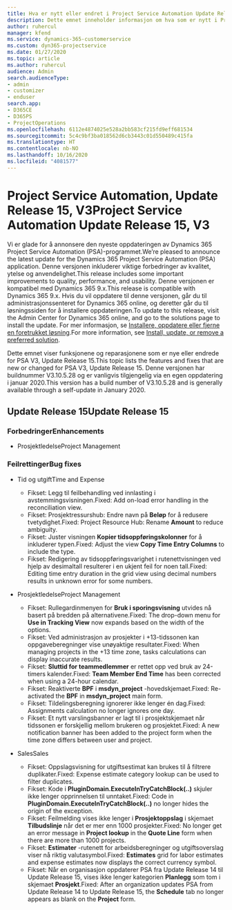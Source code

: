 ```yaml
---
title: Hva er nytt eller endret i Project Service Automation Update Release 15, V3
description: Dette emnet inneholder informasjon om hva som er nytt i Project Service Automation Update Release 15, V3.
author: ruhercul
manager: kfend
ms.service: dynamics-365-customerservice
ms.custom: dyn365-projectservice
ms.date: 01/27/2020
ms.topic: article
ms.author: ruhercul
audience: Admin
search.audienceType:
- admin
- customizer
- enduser
search.app:
- D365CE
- D365PS
- ProjectOperations
ms.openlocfilehash: 6112e4874025e528a2bb583cf215fd9eff681534
ms.sourcegitcommit: 5c4c9bf3ba018562d6cb3443c01d550489c415fa
ms.translationtype: HT
ms.contentlocale: nb-NO
ms.lasthandoff: 10/16/2020
ms.locfileid: "4081577"
---
```

# <a name="project-service-automation-update-release-15-v3"></a><span data-ttu-id="6e685-103">Project Service Automation, Update Release 15, V3</span><span class="sxs-lookup"><span data-stu-id="6e685-103">Project Service Automation Update Release 15, V3</span></span>

<span data-ttu-id="6e685-104">Vi er glade for å annonsere den nyeste oppdateringen av Dynamics 365 Project Service Automation (PSA)-programmet.</span><span class="sxs-lookup"><span data-stu-id="6e685-104">We’re pleased to announce the latest update for the Dynamics 365 Project Service Automation (PSA) application.</span></span> <span data-ttu-id="6e685-105">Denne versjonen inkluderer viktige forbedringer av kvalitet, ytelse og anvendelighet.</span><span class="sxs-lookup"><span data-stu-id="6e685-105">This release includes some important improvements to quality, performance, and usability.</span></span> <span data-ttu-id="6e685-106">Denne versjonen er kompatibel med Dynamics 365 9.x.</span><span class="sxs-lookup"><span data-stu-id="6e685-106">This release is compatible with Dynamics 365 9.x.</span></span> <span data-ttu-id="6e685-107">Hvis du vil oppdatere til denne versjonen, går du til administrasjonssenteret for Dynamics 365 online, og deretter går du til løsningssiden for å installere oppdateringen.</span><span class="sxs-lookup"><span data-stu-id="6e685-107">To update to this release, visit the Admin Center for Dynamics 365 online, and go to the solutions page to install the update.</span></span> <span data-ttu-id="6e685-108">For mer informasjon, se [Installere, oppdatere eller fjerne en foretrukket løsning](https://docs.microsoft.com/power-platform/admin/install-remove-preferred-solution).</span><span class="sxs-lookup"><span data-stu-id="6e685-108">For more information, see [Install, update, or remove a preferred solution](https://docs.microsoft.com/power-platform/admin/install-remove-preferred-solution).</span></span>

<span data-ttu-id="6e685-109">Dette emnet viser funksjonene og reparasjonene som er nye eller endrede for PSA V3, Update Release 15.</span><span class="sxs-lookup"><span data-stu-id="6e685-109">This topic lists the features and fixes that are new or changed for PSA V3, Update Release 15.</span></span> <span data-ttu-id="6e685-110">Denne versjonen har buildnummer V3.10.5.28 og er vanligvis tilgjengelig via en egen oppdatering i januar 2020.</span><span class="sxs-lookup"><span data-stu-id="6e685-110">This version has a build number of V3.10.5.28 and is generally available through a self-update in January 2020.</span></span>

## <a name="update-release-15"></a><span data-ttu-id="6e685-111">Update Release 15</span><span class="sxs-lookup"><span data-stu-id="6e685-111">Update Release 15</span></span> 

### <a name="enhancements"></a><span data-ttu-id="6e685-112">Forbedringer</span><span class="sxs-lookup"><span data-stu-id="6e685-112">Enhancements</span></span>

- <span data-ttu-id="6e685-113">Prosjektledelse</span><span class="sxs-lookup"><span data-stu-id="6e685-113">Project Management</span></span>

### <a name="bug-fixes"></a><span data-ttu-id="6e685-114">Feilrettinger</span><span class="sxs-lookup"><span data-stu-id="6e685-114">Bug fixes</span></span>

- <span data-ttu-id="6e685-115">Tid og utgift</span><span class="sxs-lookup"><span data-stu-id="6e685-115">Time and Expense</span></span>

  - <span data-ttu-id="6e685-116">Fikset: Legg til feilbehandling ved innlasting i avstemmingsvisningen.</span><span class="sxs-lookup"><span data-stu-id="6e685-116">Fixed: Add on-load error handling in the reconciliation view.</span></span>
  - <span data-ttu-id="6e685-117">Fikset: Prosjektressurshub: Endre navn på **Beløp** for å redusere tvetydighet.</span><span class="sxs-lookup"><span data-stu-id="6e685-117">Fixed: Project Resource Hub: Rename **Amount** to reduce ambiguity.</span></span>
  - <span data-ttu-id="6e685-118">Fikset: Juster visningen **Kopier tidsoppføringskolonner** for å inkluderer typen.</span><span class="sxs-lookup"><span data-stu-id="6e685-118">Fixed: Adjust the view **Copy Time Entry Columns** to include the type.</span></span>
  - <span data-ttu-id="6e685-119">Fikset: Redigering av tidsoppføringsvarighet i rutenettvisningen ved hjelp av desimaltall resulterer i en ukjent feil for noen tall.</span><span class="sxs-lookup"><span data-stu-id="6e685-119">Fixed: Editing time entry duration in the grid view using decimal numbers results in unknown error for some numbers.</span></span>

- <span data-ttu-id="6e685-120">Prosjektledelse</span><span class="sxs-lookup"><span data-stu-id="6e685-120">Project Management</span></span>

  - <span data-ttu-id="6e685-121">Fikset: Rullegardinmenyen for **Bruk i sporingsvisning** utvides nå basert på bredden på alternativene.</span><span class="sxs-lookup"><span data-stu-id="6e685-121">Fixed: The drop-down menu for **Use in Tracking View** now expands based on the width of the options.</span></span>
  - <span data-ttu-id="6e685-122">Fikset: Ved administrasjon av prosjekter i +13-tidssonen kan oppgaveberegninger vise unøyaktige resultater.</span><span class="sxs-lookup"><span data-stu-id="6e685-122">Fixed: When managing projects in the +13 time zone, tasks calculations can display inaccurate results.</span></span>
  - <span data-ttu-id="6e685-123">Fikset: **Sluttid for teammedlemmer** er rettet opp ved bruk av 24-timers kalender.</span><span class="sxs-lookup"><span data-stu-id="6e685-123">Fixed: **Team Member End Time** has been corrected when using a 24-hour calendar.</span></span>
  - <span data-ttu-id="6e685-124">Fikset: Reaktiverte **BPF** i **msdyn_project** -hovedskjemaet.</span><span class="sxs-lookup"><span data-stu-id="6e685-124">Fixed: Re-activated the **BPF** in **msdyn_project** main form.</span></span>
  - <span data-ttu-id="6e685-125">Fikset: Tildelingsberegning ignorerer ikke lenger én dag.</span><span class="sxs-lookup"><span data-stu-id="6e685-125">Fixed: Assignments calculation no longer ignores one day.</span></span>
  - <span data-ttu-id="6e685-126">Fikset: Et nytt varslingsbanner er lagt til i prosjektskjemaet når tidssonen er forskjellig mellom brukeren og prosjektet.</span><span class="sxs-lookup"><span data-stu-id="6e685-126">Fixed: A new notification banner has been added to the project form when the time zone differs between user and project.</span></span>

- <span data-ttu-id="6e685-127">Sales</span><span class="sxs-lookup"><span data-stu-id="6e685-127">Sales</span></span>

  - <span data-ttu-id="6e685-128">Fikset: Oppslagsvisning for utgiftsestimat kan brukes til å filtrere duplikater.</span><span class="sxs-lookup"><span data-stu-id="6e685-128">Fixed: Expense estimate category lookup can be used to filter duplicates.</span></span>
  - <span data-ttu-id="6e685-129">Fikset: Kode i **PluginDomain.ExecuteInTryCatchBlock(..)** skjuler ikke lenger opprinnelsen til unntaket.</span><span class="sxs-lookup"><span data-stu-id="6e685-129">Fixed: Code in **PluginDomain.ExecuteInTryCatchBlock(..)** no longer hides the origin of the exception.</span></span>
  - <span data-ttu-id="6e685-130">Fikset: Feilmelding vises ikke lenger i **Prosjektoppslag** i skjemaet **Tilbudslinje** når det er mer enn 1000 prosjekter.</span><span class="sxs-lookup"><span data-stu-id="6e685-130">Fixed: No longer get an error message in **Project lookup** in the **Quote Line** form when there are more than 1000 projects.</span></span>
  - <span data-ttu-id="6e685-131">Fikset: **Estimater** -rutenett for arbeidsberegninger og utgiftsoverslag viser nå riktig valutasymbol.</span><span class="sxs-lookup"><span data-stu-id="6e685-131">Fixed: **Estimates** grid for labor estimates and expense estimates now displays the correct currency symbol.</span></span>
  - <span data-ttu-id="6e685-132">Fikset: Når en organisasjon oppdaterer PSA fra Update Release 14 til Update Release 15, vises ikke lenger kategorien **Planlegg** som tom i skjemaet **Prosjekt**.</span><span class="sxs-lookup"><span data-stu-id="6e685-132">Fixed: After an organization updates PSA from Update Release 14 to Update Release 15, the **Schedule** tab no longer appears as blank on the **Project** form.</span></span>
